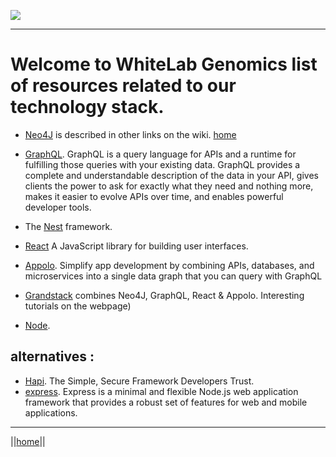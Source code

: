 ![](/Logo_horizontal.png)

**** 

# Welcome to WhiteLab Genomics list of resources related to our technology stack.

- [Neo4J](https://neo4j.com/) is described in other links on the wiki. [home](https://whitelabgx.github.io/home/)

- [GraphQL](https://graphql.org/). GraphQL is a query language for APIs and a runtime for fulfilling those queries with your existing data. GraphQL provides a complete and understandable description of the data in your API, gives clients the power to ask for exactly what they need and nothing more, makes it easier to evolve APIs over time, and enables powerful developer tools.

- The [Nest](https://nestjs.com/) framework.

- [React](https://reactjs.org/) A JavaScript library for building user interfaces.

- [Appolo](https://www.apollographql.com/). Simplify app development by combining APIs, databases, and microservices into a single data graph that you can query with GraphQL

- [Grandstack](https://grandstack.io/) combines Neo4J, GraphQL, React & Appolo. Interesting tutorials on the webpage)

- [Node](https://nodejs.org/en/). 


## alternatives :

 - [Hapi](https://hapi.dev/). The Simple, Secure Framework
Developers Trust.
- [express](https://expressjs.com/fr/). Express is a minimal and flexible Node.js web application framework that provides a robust set of features for web and mobile applications. 



****
||[home](https://whitelabgx.github.io/home/)||

